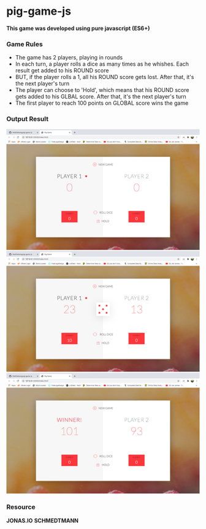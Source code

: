 # pig-game-js

**This game was developed using pure javascript (ES6+)**

### Game Rules

- The game has 2 players, playing in rounds
- In each turn, a player rolls a dice as many times as he whishes. Each result get added to his ROUND score
- BUT, if the player rolls a 1, all his ROUND score gets lost. After that, it's the next player's turn
- The player can choose to 'Hold', which means that his ROUND score gets added to his GLBAL score. After that, it's the next player's turn
- The first player to reach 100 points on GLOBAL score wins the game

### Output Result

![alt text](https://github.com/HtetOoNaing/pig-game-js/blob/master/start.png?raw=true)
![alt text](https://github.com/HtetOoNaing/pig-game-js/blob/master/ongame.png?raw=true)
![alt text](https://github.com/HtetOoNaing/pig-game-js/blob/master/winner.png?raw=true)

### Resource

**JONAS.IO**
**SCHMEDTMANN**
